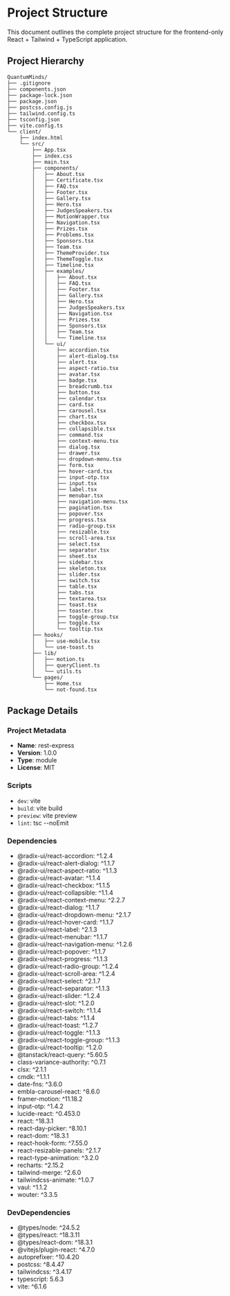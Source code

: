# Project Structure

This document outlines the complete project structure for the frontend-only React + Tailwind + TypeScript application.

## Project Hierarchy

```
QuantumMinds/
├── .gitignore
├── components.json
├── package-lock.json
├── package.json
├── postcss.config.js
├── tailwind.config.ts
├── tsconfig.json
├── vite.config.ts
└── client/
    ├── index.html
    └── src/
        ├── App.tsx
        ├── index.css
        ├── main.tsx
        ├── components/
        │   ├── About.tsx
        │   ├── Certificate.tsx
        │   ├── FAQ.tsx
        │   ├── Footer.tsx
        │   ├── Gallery.tsx
        │   ├── Hero.tsx
        │   ├── JudgesSpeakers.tsx
        │   ├── MotionWrapper.tsx
        │   ├── Navigation.tsx
        │   ├── Prizes.tsx
        │   ├── Problems.tsx
        │   ├── Sponsors.tsx
        │   ├── Team.tsx
        │   ├── ThemeProvider.tsx
        │   ├── ThemeToggle.tsx
        │   ├── Timeline.tsx
        │   ├── examples/
        │   │   ├── About.tsx
        │   │   ├── FAQ.tsx
        │   │   ├── Footer.tsx
        │   │   ├── Gallery.tsx
        │   │   ├── Hero.tsx
        │   │   ├── JudgesSpeakers.tsx
        │   │   ├── Navigation.tsx
        │   │   ├── Prizes.tsx
        │   │   ├── Sponsors.tsx
        │   │   ├── Team.tsx
        │   │   └── Timeline.tsx
        │   └── ui/
        │       ├── accordion.tsx
        │       ├── alert-dialog.tsx
        │       ├── alert.tsx
        │       ├── aspect-ratio.tsx
        │       ├── avatar.tsx
        │       ├── badge.tsx
        │       ├── breadcrumb.tsx
        │       ├── button.tsx
        │       ├── calendar.tsx
        │       ├── card.tsx
        │       ├── carousel.tsx
        │       ├── chart.tsx
        │       ├── checkbox.tsx
        │       ├── collapsible.tsx
        │       ├── command.tsx
        │       ├── context-menu.tsx
        │       ├── dialog.tsx
        │       ├── drawer.tsx
        │       ├── dropdown-menu.tsx
        │       ├── form.tsx
        │       ├── hover-card.tsx
        │       ├── input-otp.tsx
        │       ├── input.tsx
        │       ├── label.tsx
        │       ├── menubar.tsx
        │       ├── navigation-menu.tsx
        │       ├── pagination.tsx
        │       ├── popover.tsx
        │       ├── progress.tsx
        │       ├── radio-group.tsx
        │       ├── resizable.tsx
        │       ├── scroll-area.tsx
        │       ├── select.tsx
        │       ├── separator.tsx
        │       ├── sheet.tsx
        │       ├── sidebar.tsx
        │       ├── skeleton.tsx
        │       ├── slider.tsx
        │       ├── switch.tsx
        │       ├── table.tsx
        │       ├── tabs.tsx
        │       ├── textarea.tsx
        │       ├── toast.tsx
        │       ├── toaster.tsx
        │       ├── toggle-group.tsx
        │       ├── toggle.tsx
        │       └── tooltip.tsx
        ├── hooks/
        │   ├── use-mobile.tsx
        │   └── use-toast.ts
        ├── lib/
        │   ├── motion.ts
        │   ├── queryClient.ts
        │   └── utils.ts
        └── pages/
            ├── Home.tsx
            └── not-found.tsx
```

## Package Details

### Project Metadata
- **Name**: rest-express
- **Version**: 1.0.0
- **Type**: module
- **License**: MIT

### Scripts
- `dev`: vite
- `build`: vite build
- `preview`: vite preview
- `lint`: tsc --noEmit

### Dependencies
- @radix-ui/react-accordion: ^1.2.4
- @radix-ui/react-alert-dialog: ^1.1.7
- @radix-ui/react-aspect-ratio: ^1.1.3
- @radix-ui/react-avatar: ^1.1.4
- @radix-ui/react-checkbox: ^1.1.5
- @radix-ui/react-collapsible: ^1.1.4
- @radix-ui/react-context-menu: ^2.2.7
- @radix-ui/react-dialog: ^1.1.7
- @radix-ui/react-dropdown-menu: ^2.1.7
- @radix-ui/react-hover-card: ^1.1.7
- @radix-ui/react-label: ^2.1.3
- @radix-ui/react-menubar: ^1.1.7
- @radix-ui/react-navigation-menu: ^1.2.6
- @radix-ui/react-popover: ^1.1.7
- @radix-ui/react-progress: ^1.1.3
- @radix-ui/react-radio-group: ^1.2.4
- @radix-ui/react-scroll-area: ^1.2.4
- @radix-ui/react-select: ^2.1.7
- @radix-ui/react-separator: ^1.1.3
- @radix-ui/react-slider: ^1.2.4
- @radix-ui/react-slot: ^1.2.0
- @radix-ui/react-switch: ^1.1.4
- @radix-ui/react-tabs: ^1.1.4
- @radix-ui/react-toast: ^1.2.7
- @radix-ui/react-toggle: ^1.1.3
- @radix-ui/react-toggle-group: ^1.1.3
- @radix-ui/react-tooltip: ^1.2.0
- @tanstack/react-query: ^5.60.5
- class-variance-authority: ^0.7.1
- clsx: ^2.1.1
- cmdk: ^1.1.1
- date-fns: ^3.6.0
- embla-carousel-react: ^8.6.0
- framer-motion: ^11.18.2
- input-otp: ^1.4.2
- lucide-react: ^0.453.0
- react: ^18.3.1
- react-day-picker: ^8.10.1
- react-dom: ^18.3.1
- react-hook-form: ^7.55.0
- react-resizable-panels: ^2.1.7
- react-type-animation: ^3.2.0
- recharts: ^2.15.2
- tailwind-merge: ^2.6.0
- tailwindcss-animate: ^1.0.7
- vaul: ^1.1.2
- wouter: ^3.3.5

### DevDependencies
- @types/node: ^24.5.2
- @types/react: ^18.3.11
- @types/react-dom: ^18.3.1
- @vitejs/plugin-react: ^4.7.0
- autoprefixer: ^10.4.20
- postcss: ^8.4.47
- tailwindcss: ^3.4.17
- typescript: 5.6.3
- vite: ^6.1.6
